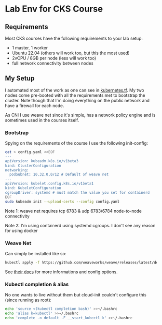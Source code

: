 # Lab Env for CKS Course

## Requirements

Most CKS courses have the following requirements to your lab setup:

- 1 master, 1 worker
- Ubuntu 22.04 (others will work too, but this the most used)
- 2vCPU / 8GB per node (less will work too)
- full network connectivity between nodes

## My Setup

I automated most of the work as one can see in [kubernetes.tf](./kubernetes.tf). My two nodes come pre-booted with all the requirements met to bootstrap the cluster. Note though that I'm doing everything on the public network and have a firewall for each node.

As CNI I use weave net since it's simple, has a network policy engine and is sometimes used in the courses itself.

### Bootstrap

Spying on the requirements of the course I use the following init-config:

```bash
cat > config.yaml <<EOF
---
apiVersion: kubeadm.k8s.io/v1beta3
kind: ClusterConfiguration
networking:
  podSubnet: 10.32.0.0/12 # Default of weave net
---
apiVersion: kubelet.config.k8s.io/v1beta1
kind: KubeletConfiguration
cgroupDriver: systemd # must match the value you set for containerd
EOF
sudo kubeadm init --upload-certs --config config.yaml
```

Note 1: weave net requires tcp 6783 & udp 6783/6784 node-to-node connectivity

Note 2: I'm using containerd using systemd cgroups. I don't see any reason for using docker

### Weave Net

Can simply be installed like so:

```bash
kubectl apply -f https://github.com/weaveworks/weave/releases/latest/download/weave-daemonset-k8s.yaml
```

See [their docs](https://www.weave.works/docs/net/latest/kubernetes/kube-addon/) for more informations and config options.

### Kubectl completion & alias

No one wants to live without them but cloud-init couldn't configure this (since running as root):

```bash
echo 'source <(kubectl completion bash)' >>~/.bashrc
echo 'alias k=kubectl' >>~/.bashrc
echo 'complete -o default -F __start_kubectl k' >>~/.bashrc
```
